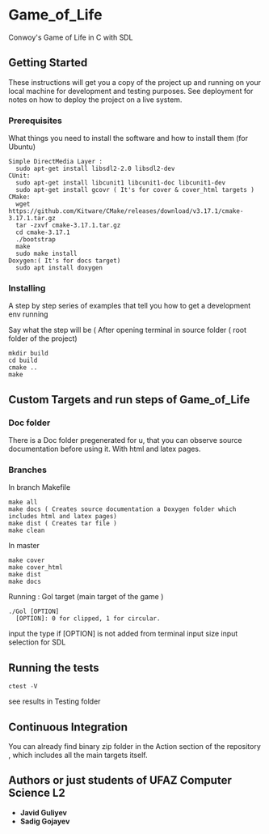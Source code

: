 # Game_of_Life

Conwoy's Game of Life in C with SDL

## Getting Started

These instructions will get you a copy of the project up and running on your local machine for development and testing purposes. See deployment for notes on how to deploy the project on a live system.

### Prerequisites

What things you need to install the software and how to install them (for Ubuntu)

```
Simple DirectMedia Layer : 
  sudo apt-get install libsdl2-2.0 libsdl2-dev
CUnit: 
  sudo apt-get install libcunit1 libcunit1-doc libcunit1-dev
  sudo apt-get install gcovr ( It's for cover & cover_html targets )
CMake: 
  wget https://github.com/Kitware/CMake/releases/download/v3.17.1/cmake-3.17.1.tar.gz
  tar -zxvf cmake-3.17.1.tar.gz
  cd cmake-3.17.1
  ./bootstrap
  make
  sudo make install
Doxygen:( It's for docs target)  
  sudo apt install doxygen
```
### Installing

A step by step series of examples that tell you how to get a development env running

Say what the step will be ( After opening terminal in source folder ( root folder of the project)

```
mkdir build
cd build
cmake ..
make
```
## Custom Targets and run steps of Game_of_Life
### Doc folder
There is a Doc folder pregenerated for u, that you can observe source documentation before using it.
With html and latex pages.
### Branches
In branch Makefile 
```
make all 
make docs ( Creates source documentation a Doxygen folder which includes html and latex pages)
make dist ( Creates tar file )
make clean 
```
In master
```
make cover
make cover_html
make dist
make docs
```
Running : Gol target (main target of the game )
```
./Gol [OPTION]
  [OPTION]: 0 for clipped, 1 for circular.
```
input the type if [OPTION] is not added from terminal
input size
input selection for SDL 

## Running the tests

```
ctest -V
```
see results in Testing folder

## Continuous Integration

You can already find binary zip folder in the Action section of the repository , which includes all the main targets itself.

## Authors or just students of UFAZ Computer Science L2
* **Javid Guliyev**
* **Sadig Gojayev**
